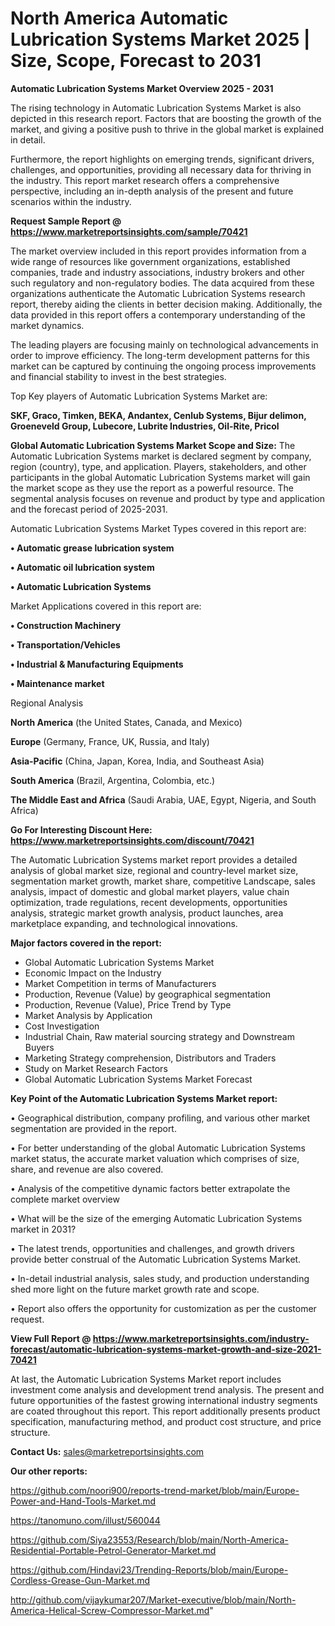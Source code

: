# North America Automatic Lubrication Systems Market 2025 | Size, Scope, Forecast to 2031

<Strong> Automatic Lubrication Systems Market Overview 2025 - 2031</strong>

The rising technology in Automatic Lubrication Systems Market is also depicted in this research report. Factors that are boosting the growth of the market, and giving a positive push to thrive in the global market is explained in detail.

Furthermore, the report highlights on emerging trends, significant drivers, challenges, and opportunities, providing all necessary data for thriving in the industry. This report market research offers a comprehensive perspective, including an in-depth analysis of the present and future scenarios within the industry.

<strong>Request Sample Report @ <a href=https://www.marketreportsinsights.com/sample/70421>https://www.marketreportsinsights.com/sample/70421</a></strong>

The market overview included in this report provides information from a wide range of resources like government organizations, established companies, trade and industry associations, industry brokers and other such regulatory and non-regulatory bodies. The data acquired from these organizations authenticate the Automatic Lubrication Systems research report, thereby aiding the clients in better decision making. Additionally, the data provided in this report offers a contemporary understanding of the market dynamics.

The leading players are focusing mainly on technological advancements in order to improve efficiency. The long-term development patterns for this market can be captured by continuing the ongoing process improvements and financial stability to invest in the best strategies.

Top Key players of Automatic Lubrication Systems Market are:

<strong>SKF, Graco, Timken, BEKA, Andantex, Cenlub Systems, Bijur delimon, Groeneveld Group, Lubecore, Lubrite Industries, Oil-Rite, Pricol</strong>

<strong><b>Global Automatic Lubrication Systems Market Scope and Size:</b></strong>
The Automatic Lubrication Systems market is declared segment by company, region (country), type, and application. Players, stakeholders, and other participants in the global Automatic Lubrication Systems market will gain the market scope as they use the report as a powerful resource. The segmental analysis focuses on revenue and product by type and application and the forecast period of 2025-2031.

Automatic Lubrication Systems Market Types covered in this report are:

<strong>• Automatic grease lubrication system

• Automatic oil lubrication system

• Automatic Lubrication Systems</strong>

Market Applications covered in this report are:

<strong>• Construction Machinery

• Transportation/Vehicles

• Industrial & Manufacturing Equipments

• Maintenance market</strong> 

Regional Analysis

<strong>North America</strong> (the United States, Canada, and Mexico)

<strong>Europe</strong> (Germany, France, UK, Russia, and Italy)

<strong>Asia-Pacific</strong> (China, Japan, Korea, India, and Southeast Asia)

<strong>South America</strong> (Brazil, Argentina, Colombia, etc.)

<strong>The Middle East and Africa</strong> (Saudi Arabia, UAE, Egypt, Nigeria, and South Africa)

<strong>Go For Interesting Discount Here: <a href=https://www.marketreportsinsights.com/discount/70421>https://www.marketreportsinsights.com/discount/70421</a></strong>

The Automatic Lubrication Systems market report provides a detailed analysis of global market size, regional and country-level market size, segmentation market growth, market share, competitive Landscape, sales analysis, impact of domestic and global market players, value chain optimization, trade regulations, recent developments, opportunities analysis, strategic market growth analysis, product launches, area marketplace expanding, and technological innovations.

<strong><b>Major factors covered in the report:</b></strong>
<ul>
  <li>Global Automatic Lubrication Systems Market </li>
  <li>Economic Impact on the Industry</li>
  <li>Market Competition in terms of Manufacturers</li>
  <li>Production, Revenue (Value) by geographical segmentation</li>
  <li>Production, Revenue (Value), Price Trend by Type</li>
  <li>Market Analysis by Application</li>
  <li>Cost Investigation</li>
  <li>Industrial Chain, Raw material sourcing strategy and Downstream Buyers</li>
  <li>Marketing Strategy comprehension, Distributors and Traders</li>
  <li>Study on Market Research Factors</li>
  <li>Global Automatic Lubrication Systems Market Forecast</li>
</ul>

<strong><b>Key Point of the Automatic Lubrication Systems Market report:</b></strong>

• Geographical distribution, company profiling, and various other market segmentation are provided in the report.

• For better understanding of the global Automatic Lubrication Systems market status, the accurate market valuation which comprises of size, share, and revenue are also covered.

• Analysis of the competitive dynamic factors better extrapolate the complete market overview

• What will be the size of the emerging Automatic Lubrication Systems market in 2031?

• The latest trends, opportunities and challenges, and growth drivers provide better construal of the Automatic Lubrication Systems Market.

• In-detail industrial analysis, sales study, and production understanding shed more light on the future market growth rate and scope.

• Report also offers the opportunity for customization as per the customer request.

<strong><b>View Full Report @ <a href=https://www.marketreportsinsights.com/industry-forecast/automatic-lubrication-systems-market-growth-and-size-2021-70421>https://www.marketreportsinsights.com/industry-forecast/automatic-lubrication-systems-market-growth-and-size-2021-70421</a></b></strong>


At last, the Automatic Lubrication Systems Market report includes investment come analysis and development trend analysis. The present and future opportunities of the fastest growing international industry segments are coated throughout this report. This report additionally presents product specification, manufacturing method, and product cost structure, and price structure.

<strong>Contact Us:</strong>
sales@marketreportsinsights.com

<strong>Our other reports:</strong>

<a href=https://github.com/noori900/reports-trend-market/blob/main/Europe-Power-and-Hand-Tools-Market.md>https://github.com/noori900/reports-trend-market/blob/main/Europe-Power-and-Hand-Tools-Market.md</a>

<a href=https://tanomuno.com/illust/560044>https://tanomuno.com/illust/560044</a>

<a href=https://github.com/Siya23553/Research/blob/main/North-America-Residential-Portable-Petrol-Generator-Market.md>https://github.com/Siya23553/Research/blob/main/North-America-Residential-Portable-Petrol-Generator-Market.md</a>

<a href=https://github.com/Hindavi23/Trending-Reports/blob/main/Europe-Cordless-Grease-Gun-Market.md>https://github.com/Hindavi23/Trending-Reports/blob/main/Europe-Cordless-Grease-Gun-Market.md</a>

<a href=http://github.com/vijaykumar207/Market-executive/blob/main/North-America-Helical-Screw-Compressor-Market.md>http://github.com/vijaykumar207/Market-executive/blob/main/North-America-Helical-Screw-Compressor-Market.md</a>"
